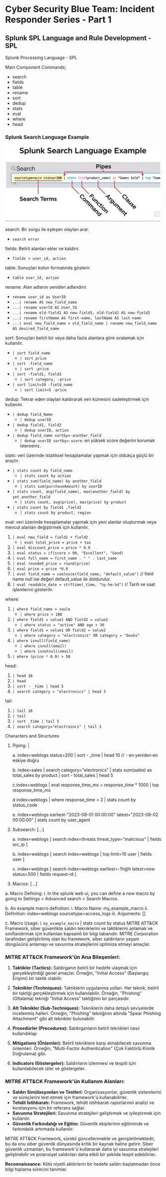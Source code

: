 # Cyber Security Blue Team: Incident Responder Series - Part 1

## Splunk SPL Language and Rule Development - SPL

Splunk Processing Language - SPL

Main Component Commands;

- search
- fields
- table
- rename
- sort
- dedup
- stats
- eval
- where
- head

### Splunk Search Language Example

!["SQL Example"](/assets/spl_example.png)

search: Bir sorgu ile eşleşen olayları arar.

- `search error` 

fields: Belirli alanları ekler ve kaldırır.

- `fields + user_id, action`

table: Sonuçları kolon formatında gösterir.

- `table user_id, action`

rename: Alan adlarını yeniden adlandırır.

- `rename user_id as UserID`
- `...| rename AS new_field_name`
- `...| rename userlD AS User_lD`
- `...| rename old-field1 AS new-field1, old-field2 AS new-field2`
- `...| rename firstName AS first-name, lastName AS last-name `
- `...| eval new_field_name = old_field_name | rename new_field_name AS desired_field_name`

sort: Sonuçları belirli bir veya daha fazla alanlara göre sıralamak için kullanılır.

- `| sort field_name`
    - `| sort price`
- `| sort -field_name`
    - `| sort -price`
- `| sort -field1, field2`
    - `| sort category, -price`
- `| sort limit=10 -field_name`
    - `| sort limit=5 -price` 

dedup: Tekrar eden olayları kaldırarak veri kümesini sadeleştirmek için kullanılır.

- `| dedup field_Name`
    - `| dedup userID`
- `| dedup field1, field2`
    - `| dedup userID, action`
- `| dedup field_name sortby=-another_field`
    - `| dedup userID sortby=-score`: en yüksek score değerini korumak isterseniz.

stats: veri üzerinde istatiksel hesaplamalar yapmak için oldukça güçlü bir araçtır.

- `| stats count by field_name`
    - `| stats count by action`
- `| stats sum(field_name) by another_field`
    - `| stats sum(purchaseAmount) by userID`
- `| stats count, avg(field_name), max(another_field) by yet_another_field ` 
    - `| stats count, avg(price), max(price) by product` 
- `| stats count by field1 ,field2`
    - `| stats count by product, region`

eval: veri üzerinde hesaplamalar yapmak için yeni alanlar oluşturmak veya mevcut alanları değiştirmek için kullanılır.

1. `| eval new_field = field1 + field2`
    - `| eval total_price = price + tax`
2. `| eval discount_price = price * 0.9`
3. `| eval status = if(score > 90, "Excellent", "Good)`
4. `| eval full_name = first_name . " " . last_name`
5. `| eval rounded_price = round(price)`
6. `| eval price = price *0.8`
7. `| eval field_name = coalesce(field_name, "default_value")` // field name null ise değeri default_value ile doldurulur.
8. `| eval readable_date = strftime(_time, "%y-%m-%d")` // Tarih ve saat işlemlerini gösterilir.

where:

1. `| where field_name > vaule`
    - `| where price > 100`
2. `| where field1 = value1 AND field2 = value2`
    - `| where status = "active" AND age > 30`
3. `| where field1 = value1 OR field2 = value2`
    - `| where category = "electronics" OR category = "books"`
4. `| where isnull(field_name)`
    - `| where isnull(email)`
    - `| where isnotnull(email)`
5. `| where (price * 0.9) > 50` 

head:

1. `| head 10`
2. `| head`
3. `| sort - _time | head 5`
4. `| search category = "electronics" | head 3`

tail:

1. `| tail 10`
2. `| tail`
3. `| sort _time | tail 5`
4. `| search category="electroincs" | tail 3`

Characters and Structures

1. Piping: |

    a. index=weblogs status=200 | sort - _time | head 10 // - en yeniden en eskiye doğru

    b. index=sales | search category="electronics" | stats sum(sales) as total_sales by product | sort - total_sales | head 5

    c.index=weblogs | eval response_time_ms = response_time * 1000 | top response_time_ms

    d index=weblogs | where response_time > 2 | stats count by status_code

    e. index=weblogs earliest-"2023-08-01 00:00:00" latest="2023-08-02 00:00:00" | stats count by user_agent

2. Subsearch: [...]

    a. index=weblogs [ search index=threats threat_type="malicious" | fields src_ip ]
    
    b. index=weblogs [ search index=weblogs | top limit=10 user | fields user ]
    
    c. index=weblogs [ search index=weblogs earliest=-1h@h latest=now status=500 | fields request-id ]

3. Macros: [...]

a. Macro Defining:
    i. In the splunk web ui, you can define a new macro by going to Settings > Advanced search > Search Macros.

b. An example macro definition:
    i. Macro Name: my_example_macro
    ii. Definition: index=weblogs sourcetype=access_logs
    iii. Arguments: []

c. Macro Usage:
    i. `my_example_macro` | stats count by status
MITRE ATT&CK Framework, siber güvenlikte saldırı tekniklerini ve taktiklerini anlamak ve sınıflandırmak için kullanılan kapsamlı bir bilgi tabanıdır. MITRE Corporation tarafından geliştirilmiş olan bu framework, siber saldırıların yaşam döngüsünü anlamayı ve savunma stratejilerini optimize etmeyi amaçlar.

### MITRE ATT&CK Framework'ün Ana Bileşenleri:

1. **Taktikler (Tactics):** Saldırganın belirli bir hedefe ulaşmak için gerçekleştirdiği genel amaçlar. Örneğin, "Initial Access" (Başlangıç Erişimi) bir taktik olabilir.

2. **Teknikler (Techniques):** Taktiklerin uygulanma yolları. Her teknik, belirli bir taktiği gerçekleştirmek için kullanılabilir. Örneğin, "Phishing" (Oltalama) tekniği "Initial Access" taktiğinin bir parçasıdır.

3. **Alt Teknikler (Sub-Techniques):** Tekniklerin daha detaylı seviyelerde incelenmiş halleri. Örneğin, "Phishing" tekniğinin altında "Spear Phishing Attachment" gibi alt teknikler bulunabilir.

4. **Prosedürler (Procedures):** Saldırganların belirli teknikleri nasıl kullandıklap

5. **Mitigations (Önlemler):** Belirli tekniklere karşı alınabilecek savunma önlemleri. Örneğin, "Multi-Factor Authentication" (Çok Faktörlü Kimlik Doğrulama) gibi.

6. **Indicators (Göstergeler):** Saldırıların izlenmesi ve tespiti için kullanılabilecek izler ve göstergeler.

### MITRE ATT&CK Framework'ün Kullanım Alanları:

- **Saldırı Simülasyonları ve Testleri:** Organizasyonlar, güvenlik sistemlerini ve süreçlerini test etmek için framework'ü kullanabilirler.
- **Tehdit İstihbaratı:** Framework, tehdit istihbaratı raporlarının analizi ve korelasyonu için bir referans sağlar.
- **Savunma Stratejileri:** Savunma stratejileri geliştirmek ve iyileştirmek için kullanılır.
- **Güvenlik Farkındalığı ve Eğitim:** Güvenlik ekiplerinin eğitiminde ve farkındalık artırmada kullanılır.

MITRE ATT&CK Framework, sürekli güncellenmekte ve genişletilmektedir, bu da onu siber güvenlik dünyasında kritik bir kaynak haline getirir. Siber güvenlik uzmanları, bu framework'ü kullanarak daha iyi savunma stratejileri geliştirebilir ve potansiyel saldırıları daha etkili bir şekilde tespit edebilirler.

**Reconnaissance:** Kötü niyetli aktörlerin bir hedefe saldırı başlatmadan önce bilgi toplama sürecini tanımlar.
